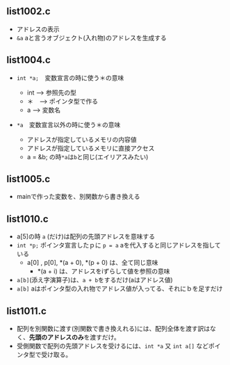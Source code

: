 ## list1002.c
-  アドレスの表示
-  `&a` aと言うオブジェクト(入れ物)のアドレスを生成する

## list1004.c
- `int *a;`　変数宣言の時に使う＊の意味
  - int --> 参照先の型
  - ＊　--> ポインタ型で作る
  - a   --> 変数名

- `*a`　変数宣言以外の時に使う＊の意味
  - アドレスが指定しているメモリの内容値
  - アドレスが指定しているメモリに直接アクセス
  - a = &b; の時`*a`は`b`と同じ(エイリアスみたい)

## list1005.c
- mainで作った変数を、別関数から書き換える

## list1010.c
- a[5]の時 `a` (だけ)は配列の先頭アドレスを意味する
- `int *p;` ポインタ宣言したｐに `p = a` aを代入すると同じアドレスを指している
  - a[0] , p[0], *(a + 0), *(p + 0)  は、全て同じ意味
    - *(a + i) は、アドレスをiずらして値を参照の意味
- ` a[b] `(添え字演算子)は、`a + b`をするだけ(aはアドレス値)
- ` a[b] ` aはポインタ型の入れ物でアドレス値が入ってる、それにｂを足すだけ

## list1011.c
- 配列を別関数に渡す(別関数で書き換えれる)には、配列全体を渡す訳はなく、**先頭のアドレスのみ**を渡すだけ。
- 受側関数で配列の先頭アドレスを受けるには、` int *a ` 又 ` int a[] ` などポインタ型で受け取る。
